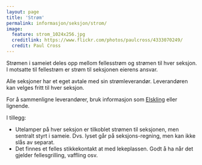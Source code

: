 ```yaml
---
layout: page
title: 'Strøm'
permalink: informasjon/seksjon/strom/
image:
  feature: strom_1024x256.jpg
  creditlink: https://www.flickr.com/photos/paulcross/4333070249/
  credit: Paul Cross
---
```

Strømen i sameiet deles opp mellom fellesstrøm og strømen til hver seksjon.  
I motsatte til fellestrøm er strøm til seksjonen eierens ansvar.

Alle seksjoner har et eget avtale med sin strømleverandør. Leverandøren kan velges fritt til hver seksjon.

For å sammenligne leverandører, bruk informasjon som [Elskling](https://elskling.no/) eller lignende.

I tillegg:
*   Utelamper på hver seksjon er tilkoblet strømen til seksjonen, men sentralt styrt i sameie. Dvs. lyset går på seksjons-regning, men kan ikke slås av separat.
*   Det finnes et felles stikkekontakt at med lekeplassen. Godt å ha når det gjelder fellesgrilling, vaffling osv.
